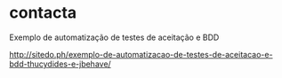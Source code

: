 contacta
========

Exemplo de automatização de testes de aceitação e BDD

http://sitedo.ph/exemplo-de-automatizacao-de-testes-de-aceitacao-e-bdd-thucydides-e-jbehave/
